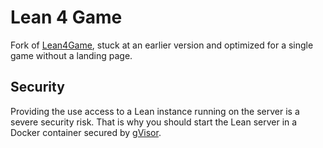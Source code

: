 # Lean 4 Game

Fork of [Lean4Game](https://github.com/leanprover-community/lean4game), stuck at an earlier version and optimized for a single game without a landing page.

## Security

Providing the use access to a Lean instance running on the server is a severe security risk. That is why you should start the Lean server in a Docker container
secured by [gVisor](https://gvisor.dev/).
